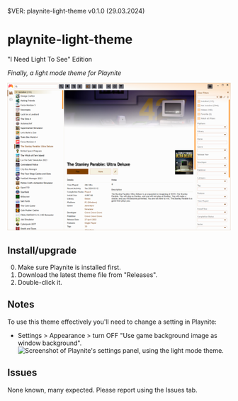 $VER: playnite-light-theme v0.1.0 (29.03.2024)

# playnite-light-theme
"I Need Light To See" Edition

*Finally, a light mode theme for Playnite*

![Screenshot of Playnite running with the light mode theme](https://raw.githubusercontent.com/CalAlaera/playnite-light-theme/default/support/Screenie_0_1_0.png)

## Install/upgrade

0. Make sure Playnite is installed first.
1. Download the latest theme file from "Releases".
2. Double-click it.


## Notes

To use this theme effectively you'll need to change a setting in Playnite:
- Settings > Appearance > turn OFF "Use game background image as window background".
![Screenshot of Playnite's settings panel, using the light mode theme.](https://github.com/CalAlaera/playnite-light-theme/assets/59891537/b4e19928-afda-403e-9743-dc0e681395cc)


## Issues

None known, many expected. Please report using the Issues tab.
